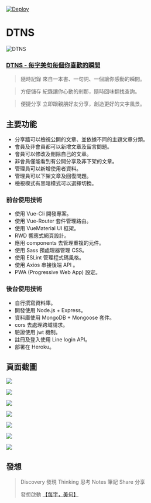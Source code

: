 [![Deploy](https://github.com/showanne/DTNS/actions/workflows/deploy.yml/badge.svg?branch=main)](https://github.com/showanne/DTNS/actions/workflows/deploy.yml)

# DTNS 
![DTNS](https://i.imgur.com/sQAGngS.png)
### [DTNS - 每字美句每個你喜歡的瞬間](https://showanne.github.io/DTNS/#/)



> 隨時記錄
> 來自一本書、一句詞、一個讓你感動的瞬間。

> 方便儲存
> 紀錄讓你心動的剎那，隨時回味翻找查詢。

> 便捷分享
> 立即跟親朋好友分享，創造更好的文字風景。

## 主要功能
- 分享牆可以檢視公開的文章、並依據不同的主題文章分類。
- 會員及非會員都可以新增文章及留言問題。
- 會員可以修改及刪除自己的文章。
- 非會員僅能看到有公開分享及非下架的文章。
- 管理員可以新增使用者資料。
- 管理員可以下架文章及回復問題。
- 檢視模式有黑暗模式可以選擇切換。

### 前台使用技術
- 使用 Vue-Cli 開發專案。
- 使用 Vue-Router 套件管理路由。
- 使用 VueMaterial UI 框架。
- RWD 響應式網頁設計。
- 應用 components 去管理重複的元件。
- 使用 Sass 預處理器管理 CSS。
- 使用 ESLint 管理程式碼風格。
- 使用 Axios 串接後端 API 。
- PWA (Progressive Web App) 設定。

### 後台使用技術 
- 自行撰寫資料庫。
- 開發使用 Node.js + Express。
- 資料庫使用 MongoDB + Mongoose 套件。
- cors 去處理跨域請求。
- 驗證使用 jwt 機制。
- 註冊及登入使用 Line login API。
- 部署在 Heroku。

## 頁面截圖
![](https://i.imgur.com/cneQKyW.png)

![](https://i.imgur.com/7y4eKg0.png)

![](https://i.imgur.com/xE40dbz.png)

![](https://i.imgur.com/YT1GrfO.png)

![](https://i.imgur.com/1VZp5Z1.png)

![](https://i.imgur.com/lcMzhQM.png)

![](https://i.imgur.com/yrDXSdj.png)


## 發想
> Discovery 發現
> Thinking 思考
> Notes 筆記
> Share 分享
> 
> 發想啟動 [【每字，美句】](https://activity.books.com.tw/everylettermatters/index)
